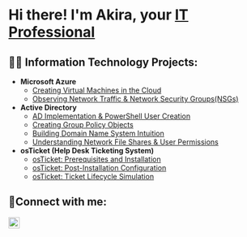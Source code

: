 
<h1>Hi there! I'm Akira, your <a href="https://linkedin.com/in/akiranakamura1">IT Professional</a> 

<h2>👨‍💻 Information Technology Projects:</h2>

- <b>Microsoft Azure</b>
  - [Creating Virtual Machines in the Cloud](https://github.com/anakamura1/VM-creation)
  - [Observing Network Traffic & Network Security Groups(NSGs)](https://github.com/anakamura1/network-traffic-nsg)
- <b>Active Directory</b>
  - [AD Implementation & PowerShell User Creation ](https://github.com/anakamura1/ad-config)
  - [Creating Group Policy Objects](https://github.com/anakamura1/gpo)
  - [Building Domain Name System Intuition](https://github.com/anakamura1/dns-intuition)
  - [Understanding Network File Shares & User Permissions](https://github.com/anakamura1/network-file-shares)
 - <b>osTicket (Help Desk Ticketing System)</b>
   - [osTicket: Prerequisites and Installation](https://github.com/anakamura1/osticket-prereqs)
   - [osTicket: Post-Installation Configuration](https://github.com/anakamura1/osticket-config)
   - [osTicket: Ticket Lifecycle Simulation](https://github.com/anakamura1/ticket-life)
<h2>🤳Connect with me:</h2>

[<img align="left" alt="Josh | LinkedIn" width="22px" src="https://cdn.jsdelivr.net/npm/simple-icons@v3/icons/linkedin.svg" />][linkedin]


[linkedin]: https://linkedin.com/in/akiranakamura1
